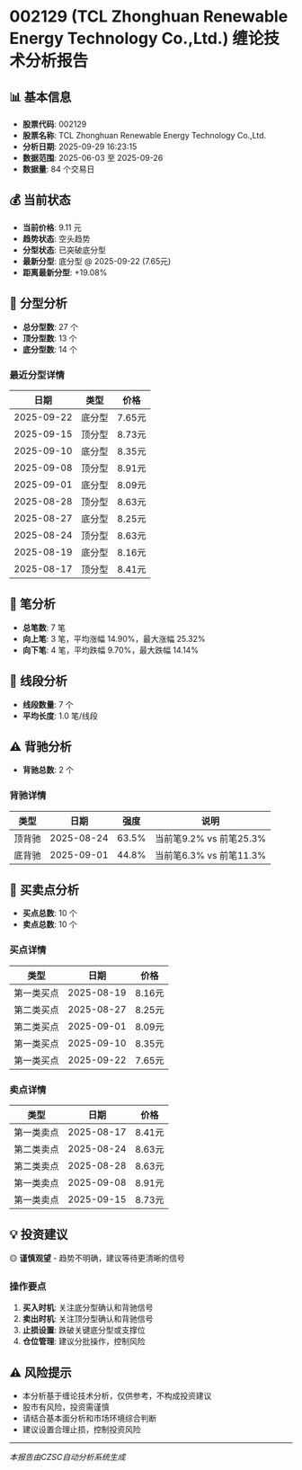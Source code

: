 # 002129 (TCL Zhonghuan Renewable Energy Technology Co.,Ltd.) 缠论技术分析报告

## 📊 基本信息

- **股票代码**: 002129
- **股票名称**: TCL Zhonghuan Renewable Energy Technology Co.,Ltd.
- **分析日期**: 2025-09-29 16:23:15
- **数据范围**: 2025-06-03 至 2025-09-26
- **数据量**: 84 个交易日

## 💰 当前状态

- **当前价格**: 9.11 元
- **趋势状态**: 空头趋势
- **分型状态**: 已突破底分型
- **最新分型**: 底分型 @ 2025-09-22 (7.65元)
- **距离最新分型**: +19.08%

## 🔺 分型分析

- **总分型数**: 27 个
- **顶分型数**: 13 个
- **底分型数**: 14 个

### 最近分型详情

| 日期 | 类型 | 价格 |
|------|------|------|
| 2025-09-22 | 底分型 | 7.65元 |
| 2025-09-15 | 顶分型 | 8.73元 |
| 2025-09-10 | 底分型 | 8.35元 |
| 2025-09-08 | 顶分型 | 8.91元 |
| 2025-09-01 | 底分型 | 8.09元 |
| 2025-08-28 | 顶分型 | 8.63元 |
| 2025-08-27 | 底分型 | 8.25元 |
| 2025-08-24 | 顶分型 | 8.63元 |
| 2025-08-19 | 底分型 | 8.16元 |
| 2025-08-17 | 顶分型 | 8.41元 |

## 📏 笔分析

- **总笔数**: 7 笔
- **向上笔**: 3 笔，平均涨幅 14.90%，最大涨幅 25.32%
- **向下笔**: 4 笔，平均跌幅 9.70%，最大跌幅 14.14%

## 📐 线段分析

- **线段数量**: 7 个
- **平均长度**: 1.0 笔/线段

## ⚠️ 背驰分析

- **背驰总数**: 2 个

### 背驰详情

| 类型 | 日期 | 强度 | 说明 |
|------|------|------|------|
| 顶背驰 | 2025-08-24 | 63.5% | 当前笔9.2% vs 前笔25.3% |
| 底背驰 | 2025-09-01 | 44.8% | 当前笔6.3% vs 前笔11.3% |

## 🎯 买卖点分析

- **买点总数**: 10 个
- **卖点总数**: 10 个

### 买点详情

| 类型 | 日期 | 价格 |
|------|------|------|
| 第一类买点 | 2025-08-19 | 8.16元 |
| 第二类买点 | 2025-08-27 | 8.25元 |
| 第二类买点 | 2025-09-01 | 8.09元 |
| 第一类买点 | 2025-09-10 | 8.35元 |
| 第一类买点 | 2025-09-22 | 7.65元 |

### 卖点详情

| 类型 | 日期 | 价格 |
|------|------|------|
| 第一类卖点 | 2025-08-17 | 8.41元 |
| 第二类卖点 | 2025-08-24 | 8.63元 |
| 第二类卖点 | 2025-08-28 | 8.63元 |
| 第一类卖点 | 2025-09-08 | 8.91元 |
| 第一类卖点 | 2025-09-15 | 8.73元 |

## 💡 投资建议

🟡 **谨慎观望** - 趋势不明确，建议等待更清晰的信号

### 操作要点

1. **买入时机**: 关注底分型确认和背驰信号
2. **卖出时机**: 关注顶分型确认和背驰信号
3. **止损设置**: 跌破关键底分型或支撑位
4. **仓位管理**: 建议分批操作，控制风险

## ⚠️ 风险提示

- 本分析基于缠论技术分析，仅供参考，不构成投资建议
- 股市有风险，投资需谨慎
- 请结合基本面分析和市场环境综合判断
- 建议设置合理止损，控制投资风险

---
*本报告由CZSC自动分析系统生成*
